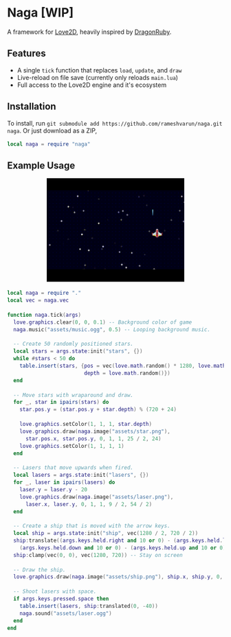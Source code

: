 # Naga [WIP]
A framework for [Love2D](https://love2d.org/), heavily inspired by [DragonRuby](https://dragonruby.org/).

## Features
- A single `tick` function that replaces `load`, `update`, and `draw`
- Live-reload on file save (currently only reloads `main.lua`)
- Full access to the Love2D engine and it's ecosystem

## Installation

To install, run `git submodule add https://github.com/rameshvarun/naga.git naga`. Or just download as a ZIP,

```lua
local naga = require "naga"
```

## Example Usage

<p align="center">
  <img width="320" height="240" src="demo.gif">
</p>

```lua
local naga = require "."
local vec = naga.vec

function naga.tick(args)
  love.graphics.clear(0, 0, 0.1) -- Background color of game
  naga.music("assets/music.ogg", 0.5) -- Looping background music.

  -- Create 50 randomly positioned stars.
  local stars = args.state:init("stars", {})
  while #stars < 50 do
    table.insert(stars, {pos = vec(love.math.random() * 1280, love.math.random() * 720),
                         depth = love.math.random()})
  end

  -- Move stars with wraparound and draw.
  for _, star in ipairs(stars) do
    star.pos.y = (star.pos.y + star.depth) % (720 + 24)

    love.graphics.setColor(1, 1, 1, star.depth)
    love.graphics.draw(naga.image("assets/star.png"),
      star.pos.x, star.pos.y, 0, 1, 1, 25 / 2, 24)
    love.graphics.setColor(1, 1, 1, 1)
  end

  -- Lasers that move upwards when fired.
  local lasers = args.state:init("lasers", {})
  for _, laser in ipairs(lasers) do
    laser.y = laser.y - 20
    love.graphics.draw(naga.image("assets/laser.png"),
      laser.x, laser.y, 0, 1, 1, 9 / 2, 54 / 2)
  end

  -- Create a ship that is moved with the arrow keys.
  local ship = args.state:init("ship", vec(1280 / 2, 720 / 2))
  ship:translate((args.keys.held.right and 10 or 0) - (args.keys.held.left and 10 or 0),
    (args.keys.held.down and 10 or 0) - (args.keys.held.up and 10 or 0))
  ship:clamp(vec(0, 0), vec(1280, 720)) -- Stay on screen

  -- Draw the ship.
  love.graphics.draw(naga.image("assets/ship.png"), ship.x, ship.y, 0, 1, 1, 99 / 2, 75 / 2)

  -- Shoot lasers with space.
  if args.keys.pressed.space then
    table.insert(lasers, ship:translated(0, -40))
    naga.sound("assets/laser.ogg")
  end
end
```
